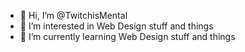 - 👋 Hi, I’m @TwitchisMental
- 👀 I’m interested in Web Design stuff and things
- 🌱 I’m currently learning Web Design stuff and things
<!---
TwitchisMental/TwitchisMental is a ✨ special ✨ repository because its `README.md` (this file) appears on your GitHub profile.
You can click the Preview link to take a look at your changes.
--->
